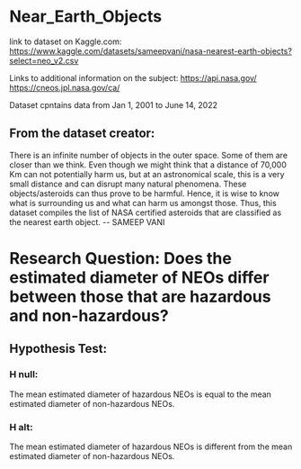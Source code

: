 # Near_Earth_Objects
link to dataset on Kaggle.com: https://www.kaggle.com/datasets/sameepvani/nasa-nearest-earth-objects?select=neo_v2.csv

Links to additional information on the subject: 
https://api.nasa.gov/
https://cneos.jpl.nasa.gov/ca/

Dataset cpntains data from Jan 1, 2001 to June 14, 2022

## From the dataset creator:
There is an infinite number of objects in the outer space. Some of them are closer than we think. Even though we might think that a distance of 70,000 Km can not potentially harm us, but at an astronomical scale, this is a very small distance and can disrupt many natural phenomena. These objects/asteroids can thus prove to be harmful. Hence, it is wise to know what is surrounding us and what can harm us amongst those. Thus, this dataset compiles the list of NASA certified asteroids that are classified as the nearest earth object. -- SAMEEP VANI

# Research Question: Does the estimated diameter of NEOs differ between those that are hazardous and non-hazardous?

## Hypothesis Test:
### H null: 
The mean estimated diameter of hazardous NEOs is equal to the mean estimated diameter of non-hazardous NEOs.
### H alt: 
The mean estimated diameter of hazardous NEOs is different from the mean estimated diameter of non-hazardous NEOs.